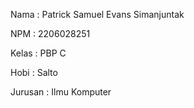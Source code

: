 Nama  : Patrick Samuel Evans Simanjuntak

NPM   : 2206028251

Kelas : PBP C

Hobi  : Salto

Jurusan : Ilmu Komputer